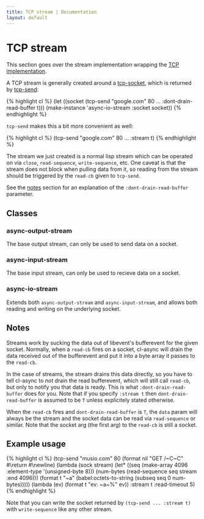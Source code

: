 ```yaml
---
title: TCP stream | Documentation
layout: default
---
```


TCP stream
==========
This section goes over the stream implementation wrapping the [TCP
implementation](/cl-async/tcp).

A TCP stream is generally created around a [tcp-socket](/cl-async/tcp#socket),
which is returned by [tcp-send](/cl-async/tcp#tcp-send):

{% highlight cl %}
(let ((socket (tcp-send "google.com" 80 ... :dont-drain-read-buffer t)))
  (make-instance 'async-io-stream :socket socket))
{% endhighlight %}

`tcp-send` makes this a bit more convenient as well:

{% highlight cl %}
(tcp-send "google.com" 80 ... :stream t)
{% endhighlight %}

The stream we just created is a normal lisp stream which can be operated on via
`close`, `read-sequence`, `write-sequence`, etc. One caveat is that the stream
does not block when pulling data from it, so reading from the stream should be
triggered by the `read-cb` given to `tcp-send`.

See the [notes](#tcp-stream-notes) section for an explanation of
the `:dont-drain-read-buffer` parameter.

<a id="tcp-stream-classes"></a>
Classes
-------
<a id="async-output-stream"></a>
### async-output-stream
The base output stream, can only be used to send data on a socket.

<a id="async-input-stream"></a>
### async-input-stream
The base input stream, can only be used to recieve data on a socket.

<a id="async-io-stream"></a>
### async-io-stream
Extends both `async-output-stream` and `async-input-stream`, and allows both
reading and writing on the underlying socket.

<a id="tcp-stream-notes"></a>
Notes
-----
Streams work by sucking the data out of libevent's bufferevent for the given
socket. Normally, when a `read-cb` fires on a socket, cl-async will drain the
data received out of the bufferevent and put it into a byte array it passes to
the `read-cb`.

In the case of streams, the stream drains this data directly, so you have to
tell cl-async to *not* drain the read bufferevent, which will still call
`read-cb`, but only to notify you that data is ready. This is what
`:dont-drain-read-buffer` does for you. Note that if you specify `:stream t`
then `dont-drain-read-buffer` is assumed to be `T` unless explicitely stated
otherwise.

When the `read-cb` fires and `dont-drain-read-buffer` is `T`, the `data` param
will always be the stream and the socket data can be read via `read-sequence` or
similar. Note that the socket arg (the first arg) to the `read-cb` is still a
socket.

<a id="tcp-stream-examples"></a>
Example usage
-------------
{% highlight cl %}
(tcp-send "musio.com" 80
  (format nil "GET /~C~C" #\return #\newline)
  (lambda (sock stream)
    (let* ((seq (make-array 4096 :element-type '(unsigned-byte 8)))
           (num-bytes (read-sequence seq stream :end 4096)))
      (format t "~a" (babel:octets-to-string (subseq seq 0 num-bytes)))))
  (lambda (ev) (format t "ev: ~a~%" ev))
  :stream t
  :read-timeout 5)
{% endhighlight %}

Note that you can write the socket returned by `(tcp-send ... :stream t)` with
`write-sequence` like any other stream.

